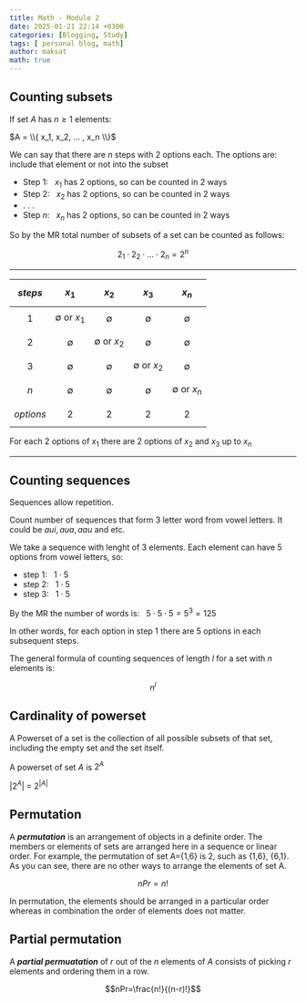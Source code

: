 ```yaml
---
title: Math - Module 2
date: 2025-01-21 22:14 +0300
categories: [Blogging, Study]
tags: [ personal blog, math]
author: maksat
math: true
---
```


## Counting subsets

If set $A$ has $n\geq1$ elements:

$A = \\{ x_1, x_2, ... , x_n \\}$

We can say that there are $n$ steps with 2 options each. The options are: include that element or not into the subset

- Step 1: $~$ $x_1$ has 2 options, so can be counted in 2 ways
- Step 2: $~$ $x_2$ has 2 options, so can be counted in 2 ways
- . . .
- Step $n$: $~$ $x_n$ has 2 options, so can be counted in 2 ways

So by the MR total number of subsets of a set can be counted as follows:

$$2_1\cdot 2_2 \cdot ... \cdot 2_n = 2^n$$

---


|$steps$|$$x_1$$             |$$x_2$$        |$$x_3$$      |$$x_n$$      |
|-------|-----------         |-------------  |-----------  |-----------  |
|$$1$$  |$\emptyset$ or $x_1$|$$\emptyset$$    |$$\emptyset$$|$$\emptyset$$|
|$$2$$  |$$\emptyset$$         |$\emptyset$ or $x_2$  |$$\emptyset$$|$$\emptyset$$|
|$$3$$  |$$\emptyset$$         |$$\emptyset$$    |$\emptyset$ or $x_2$ |$$\emptyset$$|
|$$n$$  |$$\emptyset$$         |$$\emptyset$$    |$$\emptyset$$ |$\emptyset$ or $x_n$|
|$$options$$| $$2$$ | $$2$$  | $$2$$ | $$2$$ |

For each  2 options of $x_1$ there are 2 options of $x_2$ and $x_3$ up to $x_n$

---

## Counting sequences

Sequences allow repetition.

Count number of sequences that form 3 letter word from vowel letters. It could be $aui, aua, aau$ and etc.

We take a sequence with lenght of 3 elements. Each element can have 5 options from vowel letters, so:

- step 1: $~$ $1\cdot 5$
- step 2: $~$ $1\cdot 5$
- step 3: $~$ $1\cdot 5$

By the MR the number of words is: $~$ $5\cdot 5 \cdot 5 = 5^3 = 125$

In other words, for each option in step 1 there are 5 options in each subsequent steps.

The general formula of counting sequences of length $l$ for a set with $n$ elements is: 

$$n^l$$ 

## Cardinality of powerset

A Powerset of a set is the collection of all possible subsets of that set, including the empty set and the set itself.

A powerset of set $A$ is $2^A$ 

$|2^A|$ = $2^{|A|}$

## Permutation
A ***permutation*** is an arrangement of objects in a definite order. The members or elements of sets are arranged here in a sequence or linear order. For example, the permutation of set A={1,6} is 2, such as {1,6}, {6,1}. As you can see, there are no other ways to arrange the elements of set A.

$$nPr=n!$$

In permutation, the elements should be arranged in a particular order whereas in combination the order of elements does not matter. 



## Partial permutation

A ___partial permuatation___ of $r$ out of the $n$ elements of $A$ consists of picking $r$ elements and ordering them in a row.

$$nPr=\frac{n!}{(n-r)!}$$